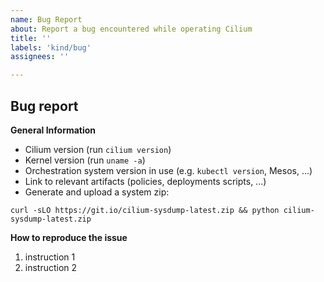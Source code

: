 ```yaml
---
name: Bug Report
about: Report a bug encountered while operating Cilium
title: ''
labels: 'kind/bug'
assignees: ''

---
```


<!--

If you have usage questions, please try the [slack
channel](http://cilium.io/slack) and see the [FAQ](https://goo.gl/qG2YmU)
first.

Choose either "Proposal" or "Bug report"

-->

## Bug report

<!--

Important: For security related issues: We strongly encourage you to report
security vulnerabilities to our private security mailing list:
security@cilium.io - first, before disclosing them in any public forums.

-->

**General Information**

- Cilium version (run `cilium version`)
- Kernel version (run `uname -a`)
- Orchestration system version in use (e.g. `kubectl version`, Mesos, ...)
- Link to relevant artifacts (policies, deployments scripts, ...)
- Generate and upload a system zip:
```
curl -sLO https://git.io/cilium-sysdump-latest.zip && python cilium-sysdump-latest.zip
```

**How to reproduce the issue**

1. instruction 1
2. instruction 2
